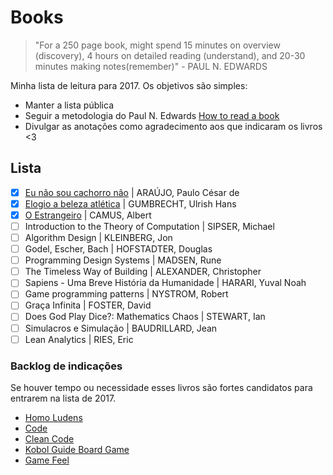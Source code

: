 # Books

> "For a 250 page book, might spend 15 minutes on overview (discovery), 4 hours on detailed reading (understand), and 20-30 minutes making notes(remember)" - PAUL N. EDWARDS


Minha lista de leitura para 2017. Os objetivos são simples:

* Manter a lista pública
* Seguir a metodologia do Paul N. Edwards [How to read a book](http://pne.people.si.umich.edu/PDF/howtoread.pdf)
* Divulgar as anotações como agradecimento aos que indicaram os livros <3

## Lista

- [x] [Eu não sou cachorro não](2017-03-05.md) | ARAÚJO, Paulo César de
- [x] [Elogio a beleza atlética](2017/2017-03-18.md) | GUMBRECHT, Ulrish Hans
- [x] [O Estrangeiro](2017-04-20.md) | CAMUS, Albert
- [ ] Introduction to the Theory of Computation | SIPSER, Michael
- [ ] Algorithm Design | KLEINBERG, Jon
- [ ] Godel, Escher, Bach | HOFSTADTER, Douglas
- [ ] Programming Design Systems | MADSEN, Rune
- [ ] The Timeless Way of Building | ALEXANDER, Christopher
- [ ] Sapiens - Uma Breve História da Humanidade | HARARI, Yuval Noah
- [ ] Game programming patterns | NYSTROM, Robert
- [ ] Graça Infinita | FOSTER, David
- [ ] Does God Play Dice?: Mathematics Chaos | STEWART, Ian
- [ ] Simulacros e Simulação | BAUDRILLARD, Jean
- [ ] Lean Analytics | RIES, Eric

### Backlog de indicações

Se houver tempo ou necessidade esses livros são fortes candidatos para entrarem na lista de 2017.

- [Homo Ludens](http://www.livrariacultura.com.br/p/homo-ludens-73710)
- [Code](https://www.amazon.com/Code-Language-Computer-Hardware-Software/dp/0735611319)
- [Clean Code](https://www.amazon.com.br/Clean-Code-Handbook-Software-Craftsmanship/dp/0132350882)
- [Kobol Guide Board Game](https://www.amazon.com/Kobold-Guide-Board-Game-Design/dp/1936781042/ref=redir_mobile_desktop?_encoding=UTF8&psc=1&refRID=EJHTQSNM4ZM7ZF2SQW25&ref_=pd_aw_fbt_14_img_2)
- [Game Feel](https://www.amazon.com/Game-Feel-Designers-Sensation-Kaufmann/dp/0123743281/ref=sr_1_1?ie=UTF8&qid=1483019878&sr=8-1&keywords=game%20feel)
